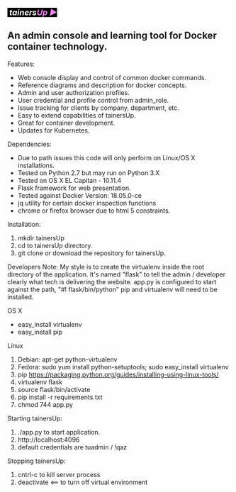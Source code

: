 <html><p><span style="font-size: 18px; background:black; color:white"><b><i>&nbsp;tainers</i></b></span><span style="font-size: 18px; background:black; color:#EE82EE"><b><i>Up&nbsp;&#9658;</i></b></span>&nbsp;
</p></html>

## An admin console and learning tool for Docker container technology.

Features:
* Web console display and control of common docker commands.
* Reference diagrams and description for docker concepts.
* Admin and user authorization profiles.
* User credential and profile control from admin_role.
* Issue tracking for clients by company, department, etc.
* Easy to extend capabilities of tainersUp.
* Great for container development.
* Updates for Kubernetes.  

Dependencies:
* Due to path issues this code will only perform on Linux/OS X installations.
* Tested on Python 2.7 but may run on Python 3.X
* Tested on OS X EL Capitan - 10.11.4
* Flask framework for web presentation.
* Tested against Docker Version: 18.05.0-ce
* jq utility for certain docker inspection functions
* chrome or firefox browser due to html 5 constraints.

Installation:

1. mkdir tainersUp
1. cd to tainersUp directory.
1. git clone or download the repository for tainersUp.

Developers Note:
My style is to create the virtualenv inside the root directory of the application.
It's named "flask" to tell the admin / developer clearly what tech is delivering the website.
app.py is configured to start against the path, "#! flask/bin/python"
pip and virtualenv will need to be installed.

OS X
* easy_install virtualenv
* easy_install pip

Linux
1. Debian: apt-get python-virtualenv
1. Fedora: sudo yum install python-setuptools; sudo easy_install virtualenv
1. pip https://packaging.python.org/guides/installing-using-linux-tools/
1. virtualenv flask
1. source flask/bin/activate
1. pip install -r requirements.txt
1. chmod 744 app.py

Starting tainersUp:
1. ./app.py to start application.
1. http://localhost:4096
1. default credentials are tuadmin / !qaz

Stopping tainersUp:
1. cntrl-c to kill server process
1. deactivate <== to turn off virtual environment
